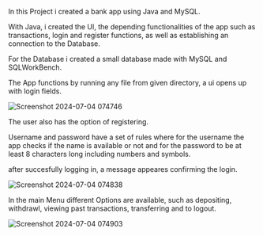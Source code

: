 In this Project i created a bank app using Java and MySQL.

With Java, i created the UI, the depending functionalities of the app such as transactions, login and register functions,
as well as establishing an connection to the Database.

For the Database i created a small database made with MySQL and SQLWorkBench.

The App functions by running any file from given directory, a ui opens up with login fields.

![Screenshot 2024-07-04 074746](https://github.com/gm737/JAVA-Bank-App/assets/174362613/7fbf7be5-4a71-4363-8a9b-d3edf0133cef)

The user also has the option of registering. 



Username and password have a set of rules where for the username the app checks if the name is available or not
and for the password to be at least 8 characters long including numbers and symbols.

after succesfully logging in, a message appeares confirming the login.

![Screenshot 2024-07-04 074838](https://github.com/gm737/JAVA-Bank-App/assets/174362613/16a53e1f-6c90-4e44-8290-279384e1a42f)

In the main Menu different Options are available, such as depositing, withdrawl, viewing past transactions, transferring and to logout.

![Screenshot 2024-07-04 074903](https://github.com/gm737/JAVA-Bank-App/assets/174362613/debd4d5a-70d2-43ac-b7a7-793d7d0d8f42)
